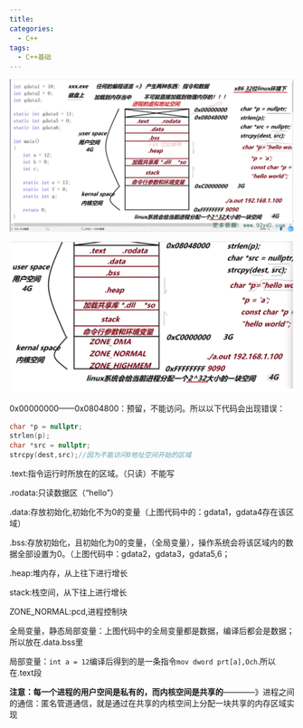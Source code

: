 ```yaml
---
title: 
categories:
  - C++
tags:
  - C++基础
---
```





![image-20230816221715510](../../assets/C_images/01掌握进程虚拟地址空间区域划分.assets/image-20230816221715510.png)

![image-20230816221736041](../../assets/C_images/01掌握进程虚拟地址空间区域划分.assets/image-20230816221736041.png)

0x00000000——0x0804800：预留，不能访问。所以以下代码会出现错误：

```c++
char *p = nullptr;
strlen(p);
char *src = nullptr;
strcpy(dest,src);//因为不能访问0地址空间开始的区域
```

 .text:指令运行时所放在的区域。（只读）不能写

.rodata:只读数据区（“hello”）

.data:存放初始化,初始化不为0的变量（上图代码中的：gdata1，gdata4存在该区域）

.bss:存放初始化，且初始化为0的变量，（全局变量），操作系统会将该区域内的数据全部设置为0。（上图代码中：gdata2，gdata3，gdata5,6；

.heap:堆内存，从上往下进行增长

stack:栈空间，从下往上进行增长

ZONE_NORMAL:pcd,进程控制块

全局变量，静态局部变量：上图代码中的全局变量都是数据，编译后都会是数据；所以放在.data.bss里

局部变量：`int a = 12`编译后得到的是一条指令`mov dword prt[a],Och`.所以在.text段

**注意：每一个进程的用户空间是私有的，而内核空间是共享的**————》进程之间的通信：匿名管道通信，就是通过在共享的内核空间上分配一块共享的内存区域实现

